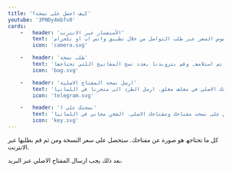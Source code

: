 ```yaml
---
title: 'كیف احصل على نسخة؟'
youtube: '3PNDy4mbfv0'
cards: 
    -   header: 'الأستفسار عبر الانترنت'
        text: 'خذ صورة عن مفتاحك. ارسل لنا استفسارك بخصوص السعر عبر طلب التواصل من خلال تطبیق واتس اب او تلجرام.'
        icon: 'camera.svg'

    -   header: 'طلب نسخة'
        text: 'اذھب الى الرابط اللذي تم استلامھ, وقم بتزویدنا بعدد نسخ المفاتیح اللتي تحتاجھا'
        icon: 'bag.svg'

    -   header: 'ارسل نسخة المفتاح الاصلیة'
        text: 'ضع مفتاحك الاصلي في مغلف مغلق. ارسل الطرد الى متجرنا في اللمانیا.'
        icon: 'telegram.svg'

    -   header: 'نسختك على ا'
        text: 'احصل على نسخت مفتاحك ومفتاحك الاصلي. الشحن مجاني في اللمانیا.'
        icon: 'key.svg'    
---
```


كل ما تحتاجھ ھو صورة عن مفناحك. ستحصل على سعر النسخة ومن ثم قم بطلبھا عبر الانترنت.

بعد ذلك یجب ارسال المفتاح الاصلي عبر البرید.
